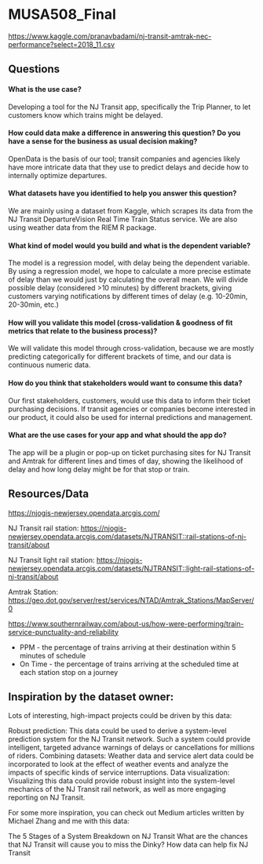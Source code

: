 # MUSA508_Final

https://www.kaggle.com/pranavbadami/nj-transit-amtrak-nec-performance?select=2018_11.csv

## Questions
#### What is the use case? 

Developing a tool for the NJ Transit app, specifically the Trip Planner, to let customers know which trains might be delayed.


#### How could data make a difference in answering this question? Do you have a sense for the business as usual decision making?

OpenData is the basis of our tool; transit companies and agencies likely have more intricate data that they use to predict delays and decide how to internally optimize departures. 

#### What datasets have you identified to help you answer this question?

We are mainly using a dataset from Kaggle, which scrapes its data from the NJ Transit DepartureVision Real Time Train Status service. We are also using weather data from the RIEM R package.

#### What kind of model would you build and what is the dependent variable?

The model is a regression model, with delay being the dependent variable. By using a regression model, we hope to calculate a more precise estimate of delay than we would just by calculating the overall mean. We will divide possible delay (considered >10 minutes) by different brackets, giving customers varying notifications by different times of delay (e.g. 10-20min, 20-30min, etc.)

#### How will you validate this model (cross-validation & goodness of fit metrics that relate to the business process)?

We will validate this model through cross-validation, because we are mostly predicting categorically for different brackets of time, and our data is continuous numeric data.

#### How do you think that stakeholders would want to consume this data?

Our first stakeholders, customers, would use this data to inform their ticket purchasing decisions. If transit agencies or companies become interested in our product, it could also be used for internal predictions and management.

#### What are the use cases for your app and what should the app do?

The app will be a plugin or pop-up on ticket purchasing sites for NJ Transit and Amtrak for different lines and times of day, showing the likelihood of delay and how long delay might be for that stop or train.

## Resources/Data

https://njogis-newjersey.opendata.arcgis.com/

NJ Transit rail station: https://njogis-newjersey.opendata.arcgis.com/datasets/NJTRANSIT::rail-stations-of-nj-transit/about

NJ Transit light rail station: https://njogis-newjersey.opendata.arcgis.com/datasets/NJTRANSIT::light-rail-stations-of-nj-transit/about


Amtrak Station: https://geo.dot.gov/server/rest/services/NTAD/Amtrak_Stations/MapServer/0


https://www.southernrailway.com/about-us/how-were-performing/train-service-punctuality-and-reliability
- PPM - the percentage of trains arriving at their destination within 5 minutes of schedule
- On Time - the percentage of trains arriving at the scheduled time at each station stop on a journey

## Inspiration by the dataset owner:
Lots of interesting, high-impact projects could be driven by this data:

Robust prediction: This data could be used to derive a system-level prediction system for the NJ Transit network. Such a system could provide intelligent, targeted advance warnings of delays or cancellations for millions of riders.
Combining datasets: Weather data and service alert data could be incorporated to look at the effect of weather events and analyze the impacts of specific kinds of service interruptions.
Data visualization: Visualizing this data could provide robust insight into the system-level mechanics of the NJ Transit rail network, as well as more engaging reporting on NJ Transit.

For some more inspiration, you can check out Medium articles written by Michael Zhang and me with this data:

The 5 Stages of a System Breakdown on NJ Transit
What are the chances that NJ Transit will cause you to miss the Dinky?
How data can help fix NJ Transit


